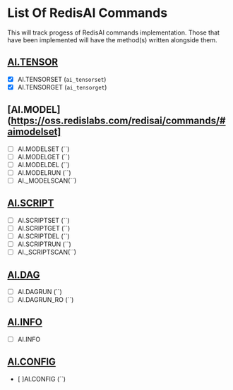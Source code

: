 # List Of RedisAI Commands

This will track progess of RedisAI commands implementation.
Those that have been implemented will have the method(s) written
alongside them.

## [AI.TENSOR](https://oss.redislabs.com/redisai/commands/#aitensorset)

- [X] AI.TENSORSET (`ai_tensorset`)
- [X] AI.TENSORGET (`ai_tensorget`)

## [AI.MODEL](https://oss.redislabs.com/redisai/commands/#aimodelset]

- [ ] AI.MODELSET (``)
- [ ] AI.MODELGET (``)
- [ ] AI.MODELDEL (``)
- [ ] AI.MODELRUN (``)
- [ ] AI._MODELSCAN(``)

## [AI.SCRIPT](https://oss.redislabs.com/redisai/commands/#aiscriptset)

- [ ] AI.SCRIPTSET (``)
- [ ] AI.SCRIPTGET (``)
- [ ] AI.SCRIPTDEL (``)
- [ ] AI.SCRIPTRUN (``)
- [ ] AI._SCRIPTSCAN(``)

## [AI.DAG](https://oss.redislabs.com/redisai/commands/#aidagrun)

- [ ] AI.DAGRUN (``)
- [ ] AI.DAGRUN_RO (``)

## [AI.INFO](https://oss.redislabs.com/redisai/commands/#aiinfo)

- [ ] AI.INFO

## [AI.CONFIG](https://oss.redislabs.com/redisai/commands/#aiconfig)

- [ ]AI.CONFIG (``)